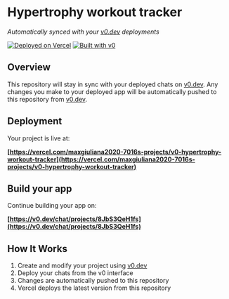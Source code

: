 # Hypertrophy workout tracker

*Automatically synced with your [v0.dev](https://v0.dev) deployments*

[![Deployed on Vercel](https://img.shields.io/badge/Deployed%20on-Vercel-black?style=for-the-badge&logo=vercel)](https://vercel.com/maxgiuliana2020-7016s-projects/v0-hypertrophy-workout-tracker)
[![Built with v0](https://img.shields.io/badge/Built%20with-v0.dev-black?style=for-the-badge)](https://v0.dev/chat/projects/8JbS3QeH1fs)

## Overview

This repository will stay in sync with your deployed chats on [v0.dev](https://v0.dev).
Any changes you make to your deployed app will be automatically pushed to this repository from [v0.dev](https://v0.dev).

## Deployment

Your project is live at:

**[https://vercel.com/maxgiuliana2020-7016s-projects/v0-hypertrophy-workout-tracker](https://vercel.com/maxgiuliana2020-7016s-projects/v0-hypertrophy-workout-tracker)**

## Build your app

Continue building your app on:

**[https://v0.dev/chat/projects/8JbS3QeH1fs](https://v0.dev/chat/projects/8JbS3QeH1fs)**

## How It Works

1. Create and modify your project using [v0.dev](https://v0.dev)
2. Deploy your chats from the v0 interface
3. Changes are automatically pushed to this repository
4. Vercel deploys the latest version from this repository